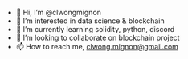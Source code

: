 - 👋 Hi, I’m @clwongmignon
- 👀 I’m interested in data science & blockchain
- 🌱 I’m currently learning solidity, python, discord
- 💞️ I’m looking to collaborate on blockchain project
- 📫 How to reach me, clwong.mignon@gmail.com

<!---
clwongmignon/clwongmignon is a ✨ special ✨ repository because its `README.md` (this file) appears on your GitHub profile.
You can click the Preview link to take a look at your changes.
--->
